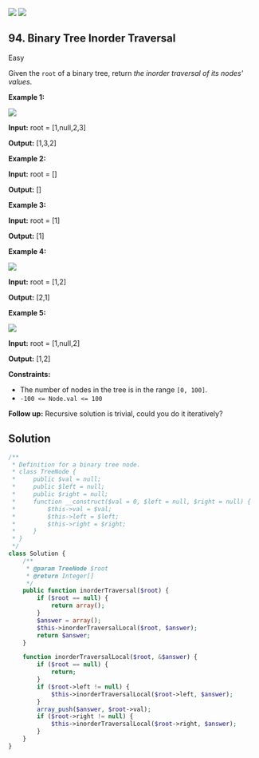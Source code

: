 [![](https://img.shields.io/github/stars/javadev/LeetCode-in-All?label=Stars&style=flat-square)](https://github.com/javadev/LeetCode-in-All)
[![](https://img.shields.io/github/forks/javadev/LeetCode-in-All?label=Fork%20me%20on%20GitHub%20&style=flat-square)](https://github.com/javadev/LeetCode-in-All/fork)

## 94\. Binary Tree Inorder Traversal

Easy

Given the `root` of a binary tree, return _the inorder traversal of its nodes' values_.

**Example 1:**

![](https://assets.leetcode.com/uploads/2020/09/15/inorder_1.jpg)

**Input:** root = [1,null,2,3]

**Output:** [1,3,2] 

**Example 2:**

**Input:** root = []

**Output:** [] 

**Example 3:**

**Input:** root = [1]

**Output:** [1] 

**Example 4:**

![](https://assets.leetcode.com/uploads/2020/09/15/inorder_5.jpg)

**Input:** root = [1,2]

**Output:** [2,1] 

**Example 5:**

![](https://assets.leetcode.com/uploads/2020/09/15/inorder_4.jpg)

**Input:** root = [1,null,2]

**Output:** [1,2] 

**Constraints:**

*   The number of nodes in the tree is in the range `[0, 100]`.
*   `-100 <= Node.val <= 100`

**Follow up:** Recursive solution is trivial, could you do it iteratively?

## Solution

```php
/**
 * Definition for a binary tree node.
 * class TreeNode {
 *     public $val = null;
 *     public $left = null;
 *     public $right = null;
 *     function __construct($val = 0, $left = null, $right = null) {
 *         $this->val = $val;
 *         $this->left = $left;
 *         $this->right = $right;
 *     }
 * }
 */
class Solution {
    /**
     * @param TreeNode $root
     * @return Integer[]
     */
    public function inorderTraversal($root) {
        if ($root == null) {
            return array();
        }
        $answer = array();
        $this->inorderTraversalLocal($root, $answer);
        return $answer;
    }

    function inorderTraversalLocal($root, &$answer) {
        if ($root == null) {
            return;
        }
        if ($root->left != null) {
            $this->inorderTraversalLocal($root->left, $answer);
        }
        array_push($answer, $root->val);
        if ($root->right != null) {
            $this->inorderTraversalLocal($root->right, $answer);
        }
    }
}
```